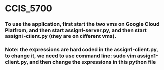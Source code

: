 # CCIS_5700
### To use the application, first start the two vms on Google Cloud Platfrom, and then start assign1-server.py, and then start assign1-client.py (they are on different vms). 
### Note: the expressions are hard coded in the assign1-client.py, to change it, we need to use command line: sudo vim assign1-client.py, and then change the expressions in this python file
